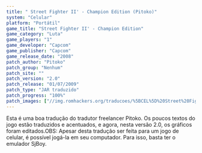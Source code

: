 ```yaml
---
title: " Street Fighter II' - Champion Edition (Pitoko)"
system: "Celular"
platform: "Portátil"
game_title: "Street Fighter II' - Champion Edition"
game_category: "Luta"
game_players: "1"
game_developer: "Capcom"
game_publisher: "Capcom"
game_release_date: "2008"
patch_author: "Pitoko"
patch_group: "Nenhum"
patch_site: ""
patch_version: "2.0"
patch_release: "01/07/2009"
patch_type: "JAR traduzido"
patch_progress: "100%"
patch_images: ["//img.romhackers.org/traducoes/%5BCEL%5D%20Street%20Fighter%20II'%20-%20Champion%20Edition%20-%20Pitoko%20-%201.png","//img.romhackers.org/traducoes/%5BCEL%5D%20Street%20Fighter%20II'%20-%20Champion%20Edition%20-%20Pitoko%20-%202.png","//img.romhackers.org/traducoes/%5BCEL%5D%20Street%20Fighter%20II'%20-%20Champion%20Edition%20-%20Pitoko%20-%203.png"]
---
```

Esta é uma boa tradução do tradutor freelancer Pitoko. Os poucos textos do jogo estão traduzidos e acentuados, e agora, nesta versão 2.0, os gráficos foram editados.OBS: Apesar desta tradução ser feita para um jogo de celular, é possível jogá-la em seu computador. Para isso, basta ter o emulador SjBoy.